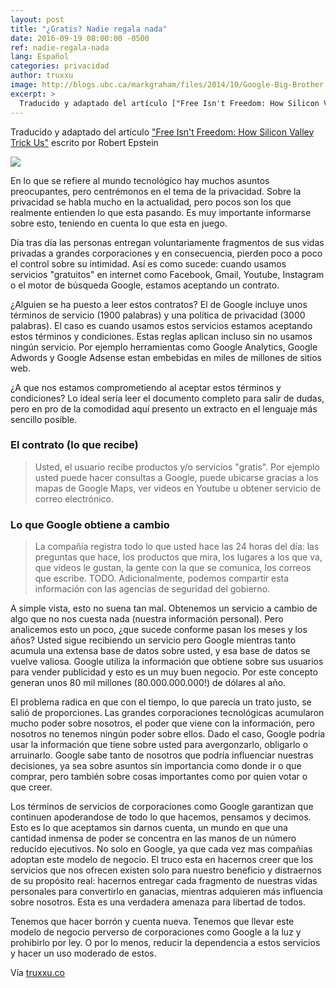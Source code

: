 ```yaml
---
layout: post
title: "¿Gratis? Nadie regala nada"
date: 2016-09-19 08:00:00 -0500
ref: nadie-regala-nada
lang: Español
categories: privacidad
author: truxxu 
image: http://blogs.ubc.ca/markgraham/files/2014/10/Google-Big-Brother.png
excerpt: >
  Traducido y adaptado del artículo ["Free Isn't Freedom: How Silicon Valley Trick Us"](URL "http://motherboard.vice.com/read/free-isnt-freedom-epstein-essay") escrito por Robert Epstein
---
```


Traducido y adaptado del artículo ["Free Isn't Freedom: How Silicon Valley Trick Us"](http://motherboard.vice.com/read/free-isnt-freedom-epstein-essay "Artículo Original") escrito por Robert Epstein
  
![](http://blogs.ubc.ca/markgraham/files/2014/10/Google-Big-Brother.png)

En lo que se refiere al mundo tecnológico hay muchos asuntos preocupantes, pero centrémonos en el tema de la privacidad. Sobre la   privacidad se habla mucho en la actualidad, pero pocos son los que realmente entienden lo que esta pasando. Es muy importante   informarse sobre esto, teniendo en cuenta lo que esta en juego.  
  
Día tras día las personas entregan voluntariamente fragmentos de sus vidas privadas a grandes corporaciones y en consecuencia, pierden poco a poco el control sobre su intimidad. Así es como sucede: cuando usamos servicios "gratuitos" en internet como Facebook, Gmail, Youtube, Instagram o el motor de búsqueda Google, estamos aceptando un contrato.

¿Alguien se ha puesto a leer estos contratos? El de Google incluye unos términos de servicio (1900 palabras) y una política de privacidad (3000 palabras). El caso es cuando usamos estos servicios estamos aceptando estos términos y condiciones. Estas reglas aplican incluso sin no usamos ningún servicio. Por ejemplo herramientas como Google Analytics, Google Adwords y Google Adsense estan embebidas en miles de millones de sitios web. 
  
¿A que nos estamos comprometiendo al aceptar estos términos y condiciones? Lo ideal sería leer el documento completo para salir de dudas, pero en pro de la comodidad aquí presento un extracto en el lenguaje más sencillo posible.  
  
### El contrato (lo que recibe)  
<blockquote>Usted, el usuario recibe productos y/o servicios "gratis". Por ejemplo usted puede hacer consultas a Google, puede ubicarse gracias a los mapas de Google Maps, ver videos en Youtube u obtener servicio de correo electrónico.</blockquote>  
  
### Lo que Google obtiene a cambio  
<blockquote>La compañía registra todo lo que usted hace las 24 horas del día: las preguntas que hace, los productos que mira, los lugares a los que va, que videos le gustan, la gente con la que se comunica, los correos que escribe. TODO. Adicionalmente, podemos compartir esta información con las agencias de seguridad del gobierno.</blockquote>  
  
A simple vista, esto no suena tan mal. Obtenemos un servicio a cambio de algo que no nos cuesta nada (nuestra información personal). Pero analicemos esto un poco, ¿que sucede conforme pasan los meses y los años? Usted sigue recibiendo un servicio pero Google mientras tanto acumula una extensa base de datos sobre usted, y esa base de datos se vuelve valiosa. Google utiliza la información que obtiene sobre sus usuarios para vender publicidad y esto es un muy buen negocio. Por este concepto generan unos 80 mil millones (80.000.000.000!) de dólares al año.  
  
El problema radica en que con el tiempo, lo que parecía un trato justo, se salió de proporciones. Las grandes corporaciones tecnológicas acumularon mucho poder sobre nosotros, el poder que viene con la información, pero nosotros no tenemos ningún poder sobre ellos. Dado el caso, Google podría usar la información que tiene sobre usted para avergonzarlo, obligarlo o arruinarlo. Google sabe tanto de nosotros que podría influenciar nuestras decisiones, ya sea sobre asuntos sin importancia como donde ir o que comprar, pero también sobre cosas importantes como por quien votar o que creer.  
  
Los términos de servicios de corporaciones como Google garantizan que continuen apoderandose de todo lo que hacemos, pensamos y decimos. Esto es lo que aceptamos sin darnos cuenta, un mundo en que una cantidad inmensa de poder se concentra en las manos de un número reducido ejecutivos. No solo en Google, ya que cada vez mas compañias adoptan este modelo de negocio. El truco esta en hacernos creer que los servicios que nos ofrecen existen solo para nuestro beneficio y distraernos de su propósito real: hacernos entregar cada fragmento de nuestras vidas personales para convertirlo en ganacias, mientras adquieren más influencia sobre nosotros. Esta es una verdadera amenaza para libertad de todos.  
  
Tenemos que hacer borrón y cuenta nueva. Tenemos que llevar este modelo de negocio perverso de corporaciones como Google a la luz y prohibirlo por ley. O por lo menos, reducir la dependencia a estos servicios y hacer un uso moderado de estos.  
  
Vía [truxxu.co](http://www.truxxu.co/blog/nadie-regala-nada/)

